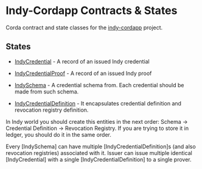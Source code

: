 # Indy-Cordapp Contracts & States

Corda contract and state classes for the [indy-cordapp](../cordapp/README.md) project.


## States

- [IndyCredential](src/main/kotlin/com/luxoft/blockchainlab/corda/hyperledger/indy/data/state/IndyCredential.kt) - A record of an issued Indy credential

- [IndyCredentialProof](src/main/kotlin/com/luxoft/blockchainlab/corda/hyperledger/indy/data/state/IndyCredentialProof.kt) - A record of an issued Indy proof

- [IndySchema](src/main/kotlin/com/luxoft/blockchainlab/corda/hyperledger/indy/data/state/IndySchema.kt) - A credential schema from. Each credential should be made from such schema.

- [IndyCredentialDefinition](src/main/kotlin/com/luxoft/blockchainlab/corda/hyperledger/indy/data/state/IndyCredentialDefinition.kt) - It encapsulates credential definition and revocation registry definition. 

In Indy world you should create this entities in the next order: Schema -> Credential Definition -> Revocation Registry.
If you are trying to store it in ledger, you should do it in the same order.

Every [IndySchema] can have multiple [IndyCredentialDefinition]s (and also revocation registries) associated with it.
Issuer can issue multiple identical [IndyCredential] with a single [IndyCredentialDefinition] to a single prover.
